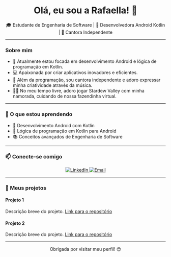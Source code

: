 <h1 align="center">Olá, eu sou a Rafaella! 👋</h1>

<p align="center">
  🎓 Estudante de Engenharia de Software | 📱 Desenvolvedora Android Kotlin | 🎤 Cantora Independente
</p>

---

### Sobre mim

- 🌱 Atualmente estou focada em desenvolvimento Android e lógica de programação em Kotlin.
- 💻 Apaixonada por criar aplicativos inovadores e eficientes.
- 🎤 Além da programação, sou cantora independente e adoro expressar minha criatividade através da música.
- 👩‍🌾 No meu tempo livre, adoro jogar Stardew Valley com minha namorada, cuidando de nossa fazendinha virtual.

---

### 🚀 O que estou aprendendo

- 📱 Desenvolvimento Android com Kotlin
- 🤖 Lógica de programação em Kotlin para Android
- 📚 Conceitos avançados de Engenharia de Software

---

### 📫 Conecte-se comigo

<p align="center">
  <a href="https://www.linkedin.com/in/seu-perfil-linkedin/" target="_blank">
    <img src="https://img.shields.io/badge/LinkedIn-blue?style=for-the-badge&logo=linkedin" alt="LinkedIn" />
  </a>
  <a href="mailto:seu-email@exemplo.com" target="_blank">
    <img src="https://img.shields.io/badge/Email-red?style=for-the-badge&logo=gmail" alt="Email" />
  </a>
</p>

---

### 🌟 Meus projetos

#### Projeto 1
Descrição breve do projeto. [Link para o repositório](https://github.com/seu-repositorio-projeto1)

#### Projeto 2
Descrição breve do projeto. [Link para o repositório](https://github.com/seu-repositorio-projeto2)

---

<p align="center">
  Obrigada por visitar meu perfil! 😊
</p>
